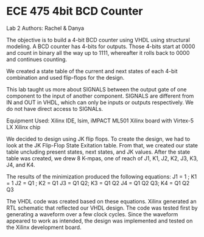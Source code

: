 # ECE 475 4bit BCD Counter
Lab 2
Authors: Rachel & Danya

The objective is to build a 4-bit BCD counter using VHDL using structural modeling.
A BCD counter has 4-bits for outputs. Those 4-bits start at 0000 and count in binary 
all the way up to 1111, whereafter it rolls back to 0000 and continues counting.

We created a state table of the current and next states of each 4-bit combination
and used flip-flops for the design.

This lab taught us more about SIGNALS between the output gate of one component to the 
input of another component. SIGNALS are different from IN and OUT in VHDL, which can only
be inputs or outputs respectively. We do not have direct access to SIGNALs.

Equipment Used:
Xilinx IDE, Isim, iMPACT
ML501 Xilinx board with Virtex-5 LX Xilinx chip

We decided to design using JK flip flops.
To create the design, we had to look at the JK Flip-Flop State Exitation table.
From that, we created our state table uncluding present states, next states, and JK values.
After the state table was created, we drew 8 K-mpas, one of reach of J1, K1, J2, K2, J3, K3, 
J4, and K4.

The results of the minimization produced the following equations:
J1 = 1  ;      K1 = 1
J2 = Q1 ;      K2 = Q1
J3 = Q1 Q2;    K3 = Q1 Q2
J4 = Q1 Q2 Q3; K4 = Q1 Q2 Q3

The VHDL code was created based on these equations. 
Xilinx generated an RTL schematic that reflected our VHDL design.
The code was tested first by generating a waveform over a few clock cycles.
Since the waveform appeared to work as intended, the design was implemented and tested on the 
Xilinx development board.
